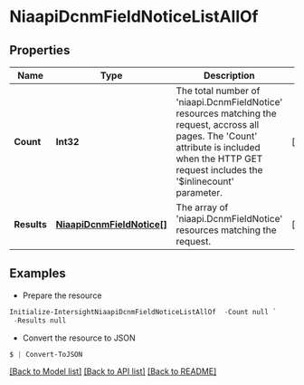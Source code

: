 # NiaapiDcnmFieldNoticeListAllOf
## Properties

Name | Type | Description | Notes
------------ | ------------- | ------------- | -------------
**Count** | **Int32** | The total number of &#39;niaapi.DcnmFieldNotice&#39; resources matching the request, accross all pages. The &#39;Count&#39; attribute is included when the HTTP GET request includes the &#39;$inlinecount&#39; parameter. | [optional] 
**Results** | [**NiaapiDcnmFieldNotice[]**](NiaapiDcnmFieldNotice.md) | The array of &#39;niaapi.DcnmFieldNotice&#39; resources matching the request. | [optional] 

## Examples

- Prepare the resource
```powershell
Initialize-IntersightNiaapiDcnmFieldNoticeListAllOf  -Count null `
 -Results null
```

- Convert the resource to JSON
```powershell
$ | Convert-ToJSON
```

[[Back to Model list]](../README.md#documentation-for-models) [[Back to API list]](../README.md#documentation-for-api-endpoints) [[Back to README]](../README.md)

